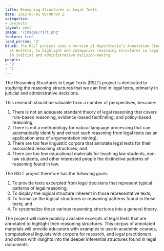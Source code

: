 ```yaml
---
title: Reasoning Structures in Legal Texts
date: 2015-05-01 00:00:00 Z
categories:
- projects
layout: post
image: "/images/rslt.png"
feature: true
lead_person: '2'
blurb: The RSLT project uses a version of HyperStudio’s Annotation Studio, adapted
  at Hofstra, to highlight and categorize reasoning structures in legal texts, primarily
  in judicial and administrative decision-making.
people:
- '2'
- '1'
---
```


The Reasoning Structures in Legal Texts (RSLT) project is dedicated to studying the reasoning structures that we can find in legal texts, primarily in judicial and administrative decisions.

<!--more-->

This research should be valuable from a number of perspectives, because:

1.  There is not an adequate standard theory of legal reasoning that covers rule-based reasoning, evidence-based factfinding, and policy-based reasoning;
2.  There is not a methodology for natural language processing that can automatically identify and extract such reasoning from legal texts (as an application area of argumentation mining);
3.  There are too few linguistic corpora that annotate legal texts for their associated reasoning structures; and
4.  There are too few educational materials for teaching law students, non-law students, and other interested people the distinctive patterns of reasoning found in law.

The RSLT project therefore has the following goals:

1. To provide texts excerpted from legal decisions that represent typical patterns of legal reasoning;
2. To display the logical structure inherent in those representative texts;
3. To formalize the logical structures or reasoning patterns found in those texts; and
4. To systematize those various reasoning structures into a general theory.

The project will make publicly available excerpts of legal texts that are annotated to highlight their reasoning structures. This corpus of annotated materials will provide educators with examples to use in academic courses, computational linguists with corpora for research, and legal practitioners and others with insights into the deeper inferential structures found in legal documents.

<style type="text/css">
.post-image {
	background-position: center -284px;
}
</style>
